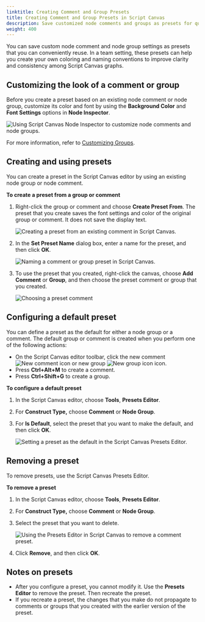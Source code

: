 ```yaml
---
linktitle: Creating Comment and Group Presets
title: Creating Comment and Group Presets in Script Canvas
description: Save customized node comments and groups as presets for quick reuse in Open 3D Engine's Script Canvas visual scripting editor.
weight: 400
---
```


You can save custom node comment and node group settings as presets that you can conveniently reuse. In a team setting, these presets can help you create your own coloring and naming conventions to improve clarity and consistency among Script Canvas graphs.

## Customizing the look of a comment or group

Before you create a preset based on an existing node comment or node group, customize its color and font by using the **Background Color** and **Font Settings** options in **Node Inspector**.

![Using Script Canvas Node Inspector to customize node comments and node groups.](/images/user-guide/scripting/script-canvas/nodes-comment-and-group-presets-1.png)

For more information, refer to [Customizing Groups](grouping-nodes/#customizing-groups).

## Creating and using presets

You can create a preset in the Script Canvas editor by using an existing node group or node comment.

**To create a preset from a group or comment**

1. Right-click the group or comment and choose **Create Preset From**. The preset that you create saves the font settings and color of the original group or comment. It does not save the display text.

    ![Creating a preset from an existing comment in Script Canvas.](/images/user-guide/scripting/script-canvas/nodes-comment-and-group-presets-2.png)

1. In the **Set Preset Name** dialog box, enter a name for the preset, and then click **OK**.

    ![Naming a comment or group preset in Script Canvas.](/images/user-guide/scripting/script-canvas/nodes-comment-and-group-presets-3.png)

1. To use the preset that you created, right-click the canvas, choose **Add Comment** or **Group**, and then choose the preset comment or group that you created.

    ![Choosing a preset comment](/images/user-guide/scripting/script-canvas/nodes-comment-and-group-presets-4.png)

## Configuring a default preset

You can define a preset as the default for either a node group or a comment. The default group or comment is created when you perform one of the following actions:

+ On the Script Canvas editor toolbar, click the new comment ![New comment icon](/images/user-guide/scripting/script-canvas/nodes-comment-and-group-presets-5.png) or new group ![New group icon](/images/user-guide/scripting/script-canvas/nodes-comment-and-group-presets-6.png) icon.
+ Press **Ctrl+Alt+M** to create a comment.
+ Press **Ctrl+Shift+G** to create a group.

**To configure a default preset**

1. In the Script Canvas editor, choose **Tools**, **Presets Editor**.

1. For **Construct Type,** choose **Comment** or **Node Group**.

1. For **Is Default**, select the preset that you want to make the default, and then click **OK**.

    ![Setting a preset as the default in the Script Canvas Presets Editor.](/images/user-guide/scripting/script-canvas/nodes-comment-and-group-presets-7.png)

## Removing a preset

To remove presets, use the Script Canvas Presets Editor.

**To remove a preset**

1. In the Script Canvas editor, choose **Tools**, **Presets Editor**.

1. For **Construct Type,** choose **Comment** or **Node Group**.

1. Select the preset that you want to delete.

    ![Using the Presets Editor in Script Canvas to remove a comment preset.](/images/user-guide/scripting/script-canvas/nodes-comment-and-group-presets-8.png)

1. Click **Remove**, and then click **OK**.

## Notes on presets

+ After you configure a preset, you cannot modify it. Use the **Presets Editor** to remove the preset. Then recreate the preset.
+ If you recreate a preset, the changes that you make do not propagate to comments or groups that you created with the earlier version of the preset.
